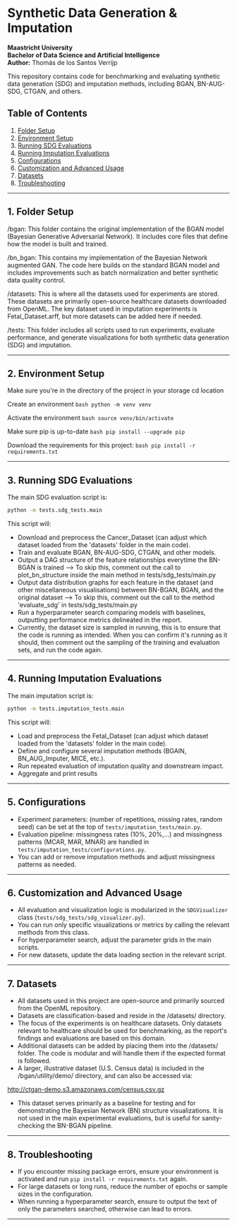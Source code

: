 # Synthetic Data Generation & Imputation  
**Maastricht University**  
**Bachelor of Data Science and Artificial Intelligence**  
**Author:** Thomás de los Santos Verrijp

This repository contains code for benchmarking and evaluating synthetic data generation (SDG) and imputation methods, including BGAN, BN-AUG-SDG, CTGAN, and others.

## Table of Contents
1. [Folder Setup](#folder-setup)
2. [Environment Setup](#environment-setup)  
3. [Running SDG Evaluations](#running-sdg-evaluations)  
4. [Running Imputation Evaluations](#running-imputation-evaluations)  
5. [Configurations](#configurations)  
6. [Customization and Advanced Usage](#customization-and-advanced-usage)
7. [Datasets](#datasets)
8. [Troubleshooting](#troubleshooting)

---

## 1. Folder Setup

/bgan: This folder contains the original implementation of the BGAN model (Bayesian Generative Adversarial Network). It includes core files that define how the model is built and trained. 

/bn_bgan: This contains my implementation of the Bayesian Network augmented GAN. The code here builds on the standard BGAN model and includes improvements such as batch normalization and better synthetic data quality control.

/datasets: This is where all the datasets used for experiments are stored. These datasets are primarily open-source healthcare datasets downloaded from OpenML. The key dataset used in imputation experiments is Fetal_Dataset.arff, but more datasets can be added here if needed.

/tests: This folder includes all scripts used to run experiments, evaluate performance, and generate visualizations for both synthetic data generation (SDG) and imputation.

---

## 2. Environment Setup

  Make sure you're in the directory of the project in your storage
    cd location
  
  Create an environment
    ```bash
    python -m venv venv
    ```
  
  Activate the environment
    ```bash
    source venv/bin/activate
    ```
  
  Make sure pip is up-to-date
    ```bash
    pip install --upgrade pip
    ```
  
  Download the requirements for this project:
    ```bash
    pip install -r requirements.txt
    ```

---
  
## 3. Running SDG Evaluations

  The main SDG evaluation script is:

  ```bash
  python -m tests.sdg_tests.main
  ```

  This script will:
  - Download and preprocess the Cancer_Dataset (can adjust which dataset loaded from the 'datasets' folder in the main code).
  - Train and evaluate BGAN, BN-AUG-SDG, CTGAN, and other models.
  - Output a DAG structure of the feature relationships everytime the BN-BGAN is trained
    --> To skip this, comment out the call to plot_bn_structure inside the main method in tests/sdg_tests/main.py
  - Output data distribution graphs for each feature in the dataset (and other miscellaneous visualisations) between BN-BGAN, BGAN, and the original dataset
    --> To skip this, comment out the call to the method 'evaluate_sdg' in tests/sdg_tests/main.py
  - Run a hyperparameter search comparing models with baselines, outputting performance metrics delineated in the report.
  - Currently, the dataset size is sampled in running, this is to ensure that the code is running as intended. When you can confirm it's running as it should, then comment out the sampling of the training and evaluation sets, and run the code again. 

---

## 4. Running Imputation Evaluations

  The main imputation script is:

  ```bash
  python -m tests.imputation_tests.main
  ```

  This script will:
  - Load and preprocess the Fetal_Dataset (can adjust which dataset loaded from the 'datasets' folder in the main code).
  - Define and configure several imputation methods (BGAIN, BN_AUG_Imputer, MICE, etc.).
  - Run repeated evaluation of imputation quality and downstream impact.
  - Aggregate and print results

---
   
## 5. Configurations
  - Experiment parameters: (number of repetitions, missing rates, random seed) can be set at the top of `tests/imputation_tests/main.py`.
  - Evaluation pipeline: missingness rates (10%, 20%,...) and missingness patterns (MCAR, MAR, MNAR) are handled in `tests/imputation_tests/configurations.py`.
  - You can add or remove imputation methods and adjust missingness patterns as needed.

---
  
## 6. Customization and Advanced Usage
  - All evaluation and visualization logic is modularized in the `SDGVisualizer` class (`tests/sdg_tests/sdg_visualizer.py`).
  - You can run only specific visualizations or metrics by calling the relevant methods from this class.
  - For hyperparameter search, adjust the parameter grids in the main scripts.
  - For new datasets, update the data loading section in the relevant script.

---

## 7. Datasets
  - All datasets used in this project are open-source and primarily sourced from the OpenML repository.
  - Datasets are classification-based and reside in the /datasets/ directory.
  - The focus of the experiments is on healthcare datasets. Only datasets relevant to healthcare should be used for benchmarking, as the report's findings and evaluations are based on this domain.
  - Additional datasets can be added by placing them into the /datasets/ folder. The code is modular and will handle them if the expected format is followed.
  - A larger, illustrative dataset (U.S. Census data) is included in the /bgan/utility/demo/ directory, and can also be accessed via:

  http://ctgan-demo.s3.amazonaws.com/census.csv.gz

  - This dataset serves primarily as a baseline for testing and for demonstrating the Bayesian Network (BN) structure visualizations. It is not used in the main experimental evaluations, but is useful for sanity-checking the BN-BGAN pipeline.

---

## 8. Troubleshooting
  - If you encounter missing package errors, ensure your environment is activated and run `pip install -r requirements.txt` again.
  - For large datasets or long runs, reduce the number of epochs or sample sizes in the configuration.
  - When running a hyperparameter search, ensure to output the text of only the parameters searched, otherwise can lead to errors.

---






